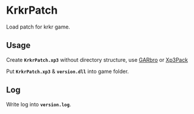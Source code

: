 # KrkrPatch

Load patch for krkr game.

## Usage
 
Create **`KrkrPatch.xp3`** without directory structure, use [GARbro](https://github.com/morkt/GARbro) or [Xp3Pack](https://github.com/arcusmaximus/KirikiriTools)
 
Put **`KrkrPatch.xp3`** & **`version.dll`** into game folder.

## Log

Write log into **`version.log`**.
